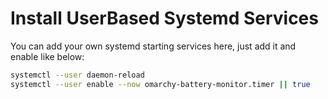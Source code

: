 # Install UserBased Systemd Services
You can add your own systemd starting services here, just add it and enable like below:

```bash
systemctl --user daemon-reload
systemctl --user enable --now omarchy-battery-monitor.timer || true
```
